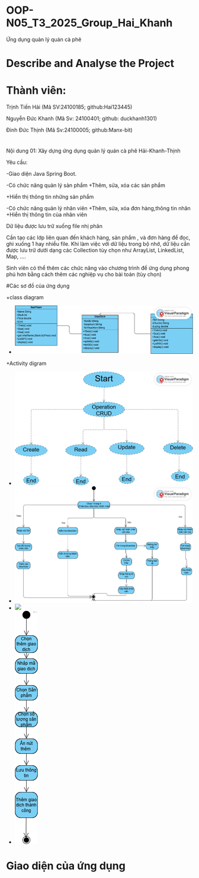 # OOP-N05_T3_2025_Group_Hai_Khanh

Ứng dụng quản lý quán cà phê

# Describe and Analyse the Project 

# Thành viên:

Trịnh Tiến Hải (Mã SV:24100185; github:Hai123445)

Nguyễn Đức Khanh (Mã Sv: 24100401; github: duckhanh1301)

Đinh Đức Thịnh (Mã Sv:24100005; github:Manx-bit)

#
Nội dung 01: Xây dựng ứng dụng quản lý quán cà phê Hải-Khanh-Thịnh

Yêu cầu:

-Giao diện Java Spring Boot.

-Có chức năng quản lý sản phẩm
+Thêm, sửa, xóa các sản phẩm 

+Hiển thị thông tin những sản phẩm

-Có chức năng quản lý nhân viên
+Thêm, sửa, xóa đơn hàng,thông tin nhân 
+Hiển thị thông tin của nhân viên

Dữ liệu được lưu trữ xuống file nhị phân

Cần tạo các lớp liên quan đến khách hàng, sản phẩm , và đơn hàng để đọc, ghi xuống 1 hay nhiều file.
Khi làm việc với dữ liệu trong bộ nhớ, dữ liệu cần được lưu trữ dưới dạng các Collection tùy chọn như ArrayList, LinkedList, Map, ....

Sinh viên có thể thêm các chức năng vào chương trình để ứng dụng phong phú hơn bằng cách thêm các nghiệp vụ cho bài toán (tùy chọn)


#Các sơ đồ của ứng dụng

+class diagram

- <img src="images/Class.png">

+Activity digram

- <img src="images/GiaoDich.png">

- <img src="images/NhanVien.png">

- <img src="images/ham.png">

- <img src="images/themgiaodich.png">

# Giao diện của ứng dụng

